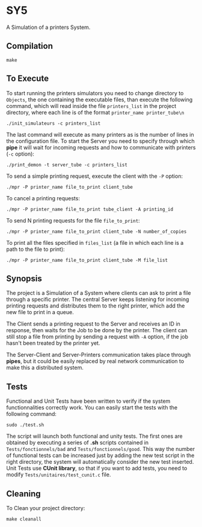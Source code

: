 # SY5

A Simulation of a printers System.

## Compilation

	make

## To Execute

To start running the printers simulators you need to change directory to `Objects`, the one containing the executable files, than execute the following command, which will read inside the file `printers_list` in the project directory, where each line is of the format `printer_name printer_tube\n`

	./init_simulateurs -c printers_list

The last command will execute as many printers as is the number of lines in the configuration file.
To start the Server you need to specify through which **pipe** it will wait for incoming requests and how to communicate with printers (`-c` option):

	./print_demon -t server_tube -c printers_list

To send a simple printing request, execute the client with the `-P` option:

	./mpr -P printer_name file_to_print client_tube

To cancel a printing requests:

	./mpr -P printer_name file_to_print tube_client -A printing_id

To send N printing requests for the file `file_to_print`:

	./mpr -P printer_name file_to_print client_tube -N number_of_copies

To print all the files specified in `files_list` (a file in which each line is a path to the file to print):

	./mpr -P printer_name file_to_print client_tube -M file_list

## Synopsis

The project is a Simulation of a System where clients can ask to print a file through a specific printer. The central Server keeps listening for incoming printing requests and distributes them to the right printer, which add the new file to print in a queue.  

The Client sends a printing request to the Server and receives an ID in response, then waits for the Job to be done by the printer.
The client can still stop a file from printing by sending a request with `-A` option, if the job hasn't been treated by the printer yet.

The Server-Client and Server-Printers communication takes place through **pipes**, but it could be easily replaced by real network communication to make this a distributed system.

## Tests

Functional and Unit Tests have been written to verify if the system functionnalities correctly work. You can easily start the tests with the following command:

	sudo ./test.sh

The script will launch both functional and unity tests. The first ones are obtained by executing a series of **.sh** scripts contained in `Tests/fonctionnels/bad` and `Tests/fonctionnels/good`. This way the number of functional tests can be increased just by adding the new test script in the right directory, the system will automatically consider the new test inserted. Unit Tests use **CUnit library**, so that if you want to add tests, you need to modify `Tests/unitaires/test_cunit.c` file.

## Cleaning

To Clean your project directory:

	make cleanall
